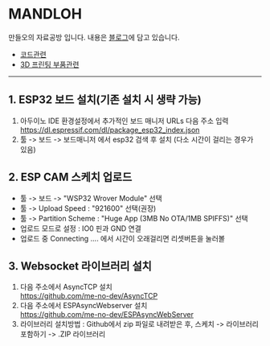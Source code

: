 # MANDLOH
만들오의 자료공방 입니다.
내용은 [블로그]에 담고 있습니다.  
* [코드관련](1)
* [3D 프린팅 부품관련](2)
* * *
## 1. ESP32 보드 설치(기존 설치 시 생략 가능)
  1. 아두이노 IDE 환경설정에서 추가적인 보드 매니저 URLs 다음 주소 입력  
    https://dl.espressif.com/dl/package_esp32_index.json
  1. 툴 -> 보드 -> 보드매니저 에서 esp32 검색 후 설치 (다소 시간이 걸리는 경우가 있음)
  
## 2. ESP CAM 스케치 업로드
  - 툴 -> 보드 -> "WSP32 Wrover Module" 선택  
  - 툴 -> Upload Speed : "921600" 선택(권장)  
  - 툴 -> Partition Scheme : "Huge App (3MB No OTA/1MB SPIFFS)" 선택 
  - 업로드 모드로 설정 : IO0 핀과 GND 연결
  - 업로드 중 Connecting .... 에서 시간이 오래걸리면 리셋버튼을 눌러볼 

## 3. Websocket 라이브러리 설치
  1. 다음 주소에서 AsyncTCP 설치  
  https://github.com/me-no-dev/AsyncTCP  
  1. 다음 주소에서 ESPAsyncWebserver 설치  
  https://github.com/me-no-dev/ESPAsyncWebServer  
  1. 라이브러리 설치방법 : Github에서 zip 파일로 내려받은 후, 스케치 -> 라이브러리 포함하기 -> .ZIP 라이브러리  
  
[블로그]:  https://mandloh.tistory.com
[1]: https://mandloh.tistory.com/31
[2]: https://mandloh.tistory.com/33
